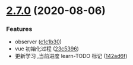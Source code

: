 <a name="2.7.0"></a>
# [2.7.0](https://github.com/vuejs/vue/compare/c1c1b30...v2.7.0) (2020-08-06)


### Features

* observer ([c1c1b30](https://github.com/vuejs/vue/commit/c1c1b30))
* vue 初始化过程 ([23c5396](https://github.com/vuejs/vue/commit/23c5396))
* 更新学习 ,当前进度 learn-TODO 标记 ([142ad6f](https://github.com/vuejs/vue/commit/142ad6f))



